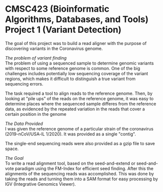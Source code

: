 # CMSC423 (Bioinformatic Algorithms, Databases, and Tools) Project 1 (Variant Detection)

The goal of this project was to build a read aligner with the purpose of discovering variants in the Coronavirus genome. 

*The problem of variant finding* <br />
The problem of using a sequenced sample to determine genomic variants with respect to some reference genome is common. 
One of the big challenges includes potentially low sequencing coverage of the variant regions, which makes it difficult to distinguish a true
variant from sequencing errors.

The task required a tool to align reads to the reference genome. Then, by looking at "pile ups" of the reads on the reference genome, it was 
easy to determine places where the sequenced sample differes from the reference data, as evidenced by the repeated variation in the reads that cover a
certain position in the genome

*The Data Provided*<br />
I was given the reference genome of a particular strain of the coronavirus (2019-nCoV/USA-lL 1/2020). It was provided as a single
"contig".

The single-end sequencing reads were also provided as a gzip file to save space. 

*The Goal*<br />
To write a read alignment tool, based on the seed-and-extend or seed-and-vote paradigm using the FM-Index for efficient seed finding. After this 
the alignments of the sequencing reads was accomplished. This was done by taking the reads and turning them into a SAM format for easy processing
by IGV (Integrative Genomics Viewer).
